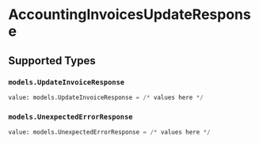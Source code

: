 # AccountingInvoicesUpdateResponse


## Supported Types

### `models.UpdateInvoiceResponse`

```python
value: models.UpdateInvoiceResponse = /* values here */
```

### `models.UnexpectedErrorResponse`

```python
value: models.UnexpectedErrorResponse = /* values here */
```

